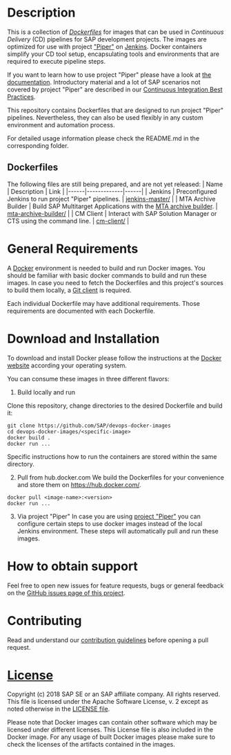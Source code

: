 # Description

This is a collection of [_Dockerfiles_](https://docs.docker.com/engine/reference/builder/) for images that can be used in _Continuous Delivery_ (CD) pipelines 
for SAP development projects. The images are optimized for use with project ["Piper"](https://github.com/SAP/jenkins-library) on [Jenkins](https://jenkins.io/). Docker containers simplify your CD tool setup, encapsulating 
tools and environments that are required to execute pipeline steps.

If you want to learn how to use project "Piper" please have a look at [the documentation](https://github.com/SAP/jenkins-library/blob/master/README.md). Introductory material and a lot of SAP scenarios not covered by project "Piper" are described in our [Continuous Integration Best Practices](https://developers.sap.com/tutorials/ci-best-practices-intro.html).

This repository contains Dockerfiles that are designed to run project "Piper" pipelines. Nevertheless, they can also be used flexibly in any custom environment and automation process.

For detailed usage information please check the README.md in the corresponding folder.

##  Dockerfiles 
The following files are still being prepared, and are not yet released:
| Name | Description | Link |
|------|-------------|------|
| Jenkins | Preconfigured Jenkins to run project "Piper" pipelines. | [jenkins-master/](jenkins-master/) |
| MTA Archive Builder | Build SAP Multitarget Applications with the [MTA archive builder](https://help.sap.com/viewer/58746c584026430a890170ac4d87d03b/Cloud/en-US/ba7dd5a47b7a4858a652d15f9673c28d.html). | [mta-archive-builder/](mta-archive-builder/) |
| CM Client | Interact with SAP Solution Manager or CTS using the command line. | [cm-client/](cm-client/) |


# General Requirements

A [Docker](https://www.docker.com/) environment is needed to build and run Docker images. You should be familiar with basic docker commands to build and run these images. In case you need to fetch the Dockerfiles and this project's sources to build them locally, a [Git client](https://git-scm.com/) is required.

Each individual Dockerfile may have additional requirements. Those requirements are documented with each Dockerfile.

# Download and Installation

To download and install Docker please follow the instructions at the [Docker website](https://www.docker.com/get-started) according your operating system.

You can consume these images in three different flavors:

1. Build locally and run

Clone this repository, change directories to the desired Dockerfile and build it:
````
git clone https://github.com/SAP/devops-docker-images
cd devops-docker-images/<specific-image>
docker build .
docker run ...
````
Specific instructions how to run the containers are stored within the same directory.

2. Pull from hub.docker.com
We build the Dockerfiles for your convenience and store them on https://hub.docker.com/.
````
docker pull <image-name>:<version>
docker run ...
````

3. Via project "Piper"
In case you are using [project "Piper"](https://sap.github.io/jenkins-library/) you can configure certain steps to use docker images instead of the local Jenkins environment. These steps will automatically pull and run these images.

# How to obtain support

Feel free to open new issues for feature requests, bugs or general feedback on
the [GitHub issues page of this project][devops-images-issues].

# Contributing

Read and understand our [contribution guidelines][contribution]
before opening a pull request.

# [License][license]

Copyright (c) 2018 SAP SE or an SAP affiliate company. All rights reserved.
This file is licensed under the Apache Software License, v. 2 except as noted
otherwise in the [LICENSE file][license].

Please note that Docker images can contain other software which may be licensed under different licenses. This License file is also included in the Docker image. For any usage of built Docker images please make sure to check the licenses of the artifacts contained in the images.

[devops-images-issues]: https://github.com/SAP/devops-docker-images/issues
[license]: ./LICENSE
[contribution]: ./CONTRIBUTING.md
